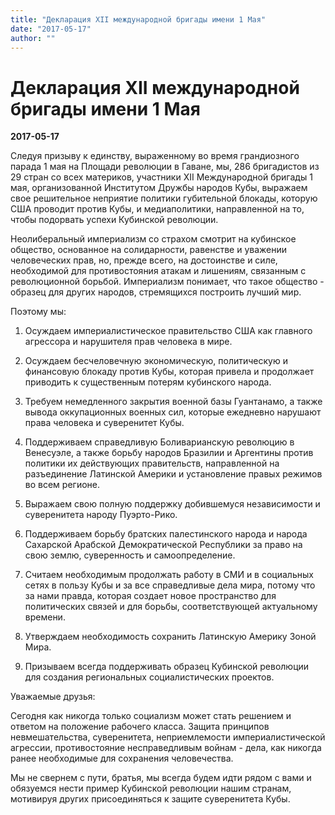 ```yaml
---
title: "Декларация ХІІ международной бригады имени 1 Мая"
date: "2017-05-17"
author: ""
---
```


# Декларация ХІІ международной бригады имени 1 Мая

**2017-05-17** 

Следуя призыву к единству, выраженному во время грандиозного парада 1 мая на Площади революции в Гаване, мы, 286 бригадистов из 29 стран со всех материков, участники XII Международной бригады 1 мая, организованной Институтом Дружбы народов Кубы, выражаем свое решительное неприятие политики губительной блокады, которую США проводит против Кубы, и медиаполитики, направленной на то, чтобы подорвать успехи Кубинской революции.

Неолиберальный империализм со страхом смотрит на кубинское общество, основанное на солидарности, равенстве и уважении человеческих прав, но, прежде всего, на достоинстве и силе, необходимой для противостояния атакам и лишениям, связанным с революционной борьбой. Империализм понимает, что такое общество - образец для других народов, стремящихся построить лучший мир.

Поэтому мы:

1. Осуждаем империалистическое правительство США как главного агрессора и нарушителя прав человека в мире.

2. Осуждаем бесчеловечную экономическую, политическую и финансовую блокаду против Кубы, которая привела и продолжает приводить к существенным потерям кубинского народа.

3. Требуем немедленного закрытия военной базы Гуантанамо, а также вывода оккупационных военных сил, которые ежедневно нарушают права человека и суверенитет Кубы.

4. Поддерживаем справедливую Боливарианскую революцию в Венесуэле, а также борьбу народов Бразилии и Аргентины против политики их действующих правительств, направленной на разъединение Латинской Америки и установление правых режимов во всем регионе.

5. Выражаем свою полную поддержку добившемуся независимости и суверенитета народу Пуэрто-Рико.

6. Поддерживаем борьбу братских палестинского народа и народа Сахарской Арабской Демократической Республики за право на свою землю, суверенность и самоопределение.

7. Считаем необходимым продолжать работу в СМИ и в социальных сетях в пользу Кубы и за все справедливые дела мира, потому что за нами правда, которая создает новое пространство для политических связей и для борьбы, соответствующей актуальному времени.

8. Утверждаем необходимость сохранить Латинскую Америку Зоной Мира.

9. Призываем всегда поддерживать образец Кубинской революции для создания региональных социалистических проектов.

Уважаемые друзья:

Сегодня как никогда только социализм может стать решением и ответом на положение рабочего класса. Защита принципов невмешательства, суверенитета, неприемлемости империалистической агрессии, противостояние несправедливым войнам - дела, как никогда ранее необходимые для сохранения человечества.

Мы не свернем с пути, братья, мы всегда будем идти рядом с вами и обязуемся нести пример Кубинской революции нашим странам, мотивируя других присоединяться к защите суверенитета Кубы.